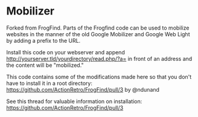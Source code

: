 # Mobilizer

Forked from FrogFind. Parts of the Frogfind code can be used to mobilize websites in the manner of the old Google Mobilizer and Google Web Light by adding a prefix to the URL.

Install this code on your webserver and append http://yourserver.tld/yourdirectory/read.php/?a= in front of an address and the content will be "mobilized."

This code contains some of the modifications made here so that you don't have to install it in a root directory: https://github.com/ActionRetro/FrogFind/pull/3 by @ndunand

See this thread for valuable information on installation: https://github.com/ActionRetro/FrogFind/pull/3
